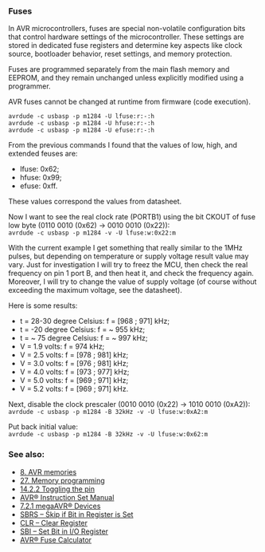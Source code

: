### Fuses

In AVR microcontrollers, fuses are special non-volatile configuration bits that control hardware settings of the microcontroller. These settings are stored in dedicated fuse registers and determine key aspects like clock source, bootloader behavior, reset settings, and memory protection.

Fuses are programmed separately from the main flash memory and EEPROM, and they remain unchanged unless explicitly modified using a programmer.  

AVR fuses cannot be changed at runtime from firmware (code execution).  

`avrdude -c usbasp -p m1284 -U lfuse:r:-:h`  
`avrdude -c usbasp -p m1284 -U hfuse:r:-:h`  
`avrdude -c usbasp -p m1284 -U efuse:r:-:h`  

From the previous commands I found that the values of low, high, and extended feuses are:  
- lfuse: 0x62;  
- hfuse: 0x99;
- efuse: 0xff.

These values correspond the values from datasheet.

Now I want to see the real clock rate (PORTB1) using the bit CKOUT of fuse low byte (0110 0010 (0x62) -> 0010 0010 (0x22)):  
`avrdude -c usbasp -p m1284 -v -U lfuse:w:0x22:m`  

With the current example I get something that really similar to the 1MHz pulses, but depending on temperature or supply voltage result value may vary. Just for investigation I will try to freez the MCU, then check the real frequency on pin 1 port B, and then heat it, and check the frequency again. Moreover, I will try to change the value of supply voltage (of course without exceeding the maximum voltage, see the datasheet).

Here is some results:  
- t = 28-30 degree Celsius: f = [968 ; 971] kHz;
- t = -20 degree Celsius: f = ~ 955 kHz;
- t = ~ 75 degree Celsius: f = ~ 997 kHz;
- V = 1.9 volts: f = 974 kHz;
- V = 2.5 volts: f = [978 ; 981] kHz;
- V = 3.0 volts: f = [976 ; 981] kHz;
- V = 4.0 volts: f = [973 ; 977] kHz;
- V = 5.0 volts: f = [969 ; 971] kHz;
- V = 5.2 volts: f = [969 ; 971] kHz.

Next, disable the clock prescaler (0010 0010 (0x22) -> 1010 0010 (0xA2)):  
`avrdude -c usbasp -p m1284 -B 32kHz -v -U lfuse:w:0xA2:m`  

<!-- Next, configure the controller for full swing oscillator with start-up time 16K CK + 65ms (1010 0010 (0xA2) -> 1011 0111 (0xB7)):  
`avrdude -c usbasp -p m1284 -B 32kHz -v -U lfuse:w:0xB7:m`   -->

Put back initial value:  
`avrdude -c usbasp -p m1284 -B 32kHz -v -U lfuse:w:0x62:m`  

### See also:  
- [8. AVR memories](https://ww1.microchip.com/downloads/aemDocuments/documents/MCU08/ProductDocuments/DataSheets/ATmega164A_PA-324A_PA-644A_PA-1284_P_Data-Sheet-40002070B.pdf#G3.1184896)  
- [27. Memory programming](https://ww1.microchip.com/downloads/aemDocuments/documents/MCU08/ProductDocuments/DataSheets/ATmega164A_PA-324A_PA-644A_PA-1284_P_Data-Sheet-40002070B.pdf#G3.1182132)  
- [14.2.2 Toggling the pin](https://ww1.microchip.com/downloads/aemDocuments/documents/MCU08/ProductDocuments/DataSheets/ATmega164A_PA-324A_PA-644A_PA-1284_P_Data-Sheet-40002070B.pdf#G3.1057978)  
- [AVR® Instruction Set Manual](https://ww1.microchip.com/downloads/aemDocuments/documents/MCU08/ProductDocuments/ReferenceManuals/AVR-InstructionSet-Manual-DS40002198.pdf)  
- [7.2.1 megaAVR® Devices](https://ww1.microchip.com/downloads/aemDocuments/documents/MCU08/ProductDocuments/ReferenceManuals/AVR-InstructionSet-Manual-DS40002198.pdf#_OPENTOPIC_TOC_PROCESSING_d2079e48916)  
- [SBRS – Skip if Bit in Register is Set](https://ww1.microchip.com/downloads/aemDocuments/documents/MCU08/ProductDocuments/ReferenceManuals/AVR-InstructionSet-Manual-DS40002198.pdf#_OPENTOPIC_TOC_PROCESSING_d2079e41641)  
- [CLR – Clear Register](https://ww1.microchip.com/downloads/aemDocuments/documents/MCU08/ProductDocuments/ReferenceManuals/AVR-InstructionSet-Manual-DS40002198.pdf#_OPENTOPIC_TOC_PROCESSING_d2079e23131)  
- [SBI – Set Bit in I/O Register](https://ww1.microchip.com/downloads/aemDocuments/documents/MCU08/ProductDocuments/ReferenceManuals/AVR-InstructionSet-Manual-DS40002198.pdf)  
- [AVR® Fuse Calculator](https://www.engbedded.com/fusecalc/)  
